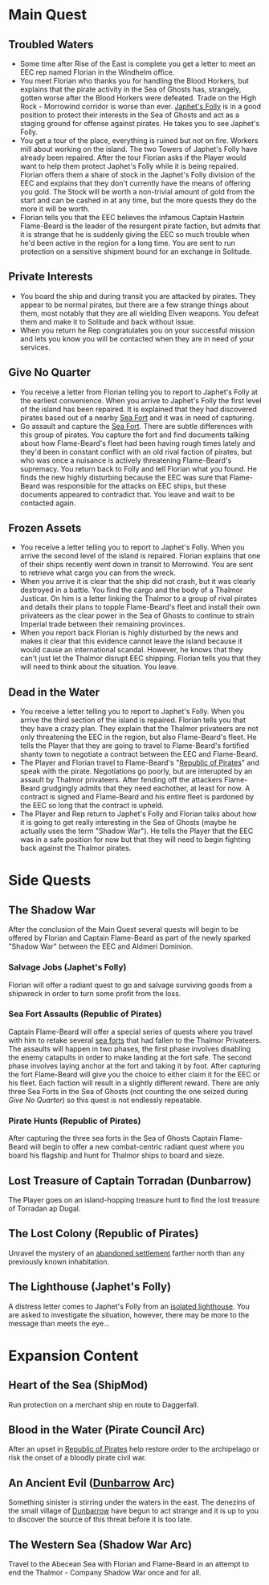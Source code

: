 # Main Quest

## Troubled Waters

- Some time after Rise of the East is complete you get a letter to meet an EEC rep named Florian in the Windhelm office.
- You meet Florian who thanks you for handling the Blood Horkers, but explains that the pirate activity in the Sea of Ghosts has, strangely, gotten worse after the Blood Horkers were defeated. Trade on the High Rock - Morrowind corridor is worse than ever. [Japhet's Folly](https://github.com/TateTaylorUSA/The-Northern-Sea/blob/main/Docs/LOCATIONS.md#japhets-folly) is in a good position to protect their interests in the Sea of Ghosts and act as a staging ground for offense against pirates. He takes you to see Japhet's Folly.
- You get a tour of the place, everything is ruined but not on fire. Workers mill about working on the island. The two Towers of Japhet's Folly have already been repaired. After the tour Florian asks if the Player would want to help them protect Japhet's Folly while it is being repaired. Florian offers them a share of stock in the Japhet's Folly division of the EEC and explains that they don't currently have the means of offering you gold. The Stock will be worth a non-trivial amount of gold from the start and can be cashed in at any time, but the more quests they do the more it will be worth.
- Florian tells you that the EEC believes the infamous Captain Hastein Flame-Beard is the leader of the resurgent pirate faction, but admits that it is strange that he is suddenly giving the EEC so much trouble when he'd been active in the region for a long time. You are sent to run protection on a sensitive shipment bound for an exchange in Solitude. 

## Private Interests

- You board the ship and during transit you are attacked by pirates. They appear to be normal pirates, but there are a few strange things about them, most notably that they are all wielding Elven weapons. You defeat them and make it to Solitude and back without issue.
- When you return he Rep congratulates you on your successful mission and lets you know you will be contacted when they are in need of your services.

## Give No Quarter

- You receive a letter from Florian telling you to report to Japhet's Folly at the earliest convenience. When you arrive to Japhet's Folly the first level of the island has been repaired. It is explained that they had discovered pirates based out of a nearby [Sea Fort](https://github.com/TateTaylorUSA/The-Northern-Sea/blob/main/Docs/LOCATIONS.md#fort-seagard) and it was in need of capturing.
- Go assault and capture the [Sea Fort](https://github.com/TateTaylorUSA/The-Northern-Sea/blob/main/Docs/LOCATIONS.md#fort-seagard). There are subtle differences with this group of pirates. You capture the fort and find documents talking about how Flame-Beard's fleet had been having rough times lately and they'd been in constant conflict with an old rival faction of pirates, but who was once a nuisance is actively threatening Flame-Beard's supremacy. You return back to Folly and tell Florian what you found. He finds the new highly disturbing because the EEC was sure that Flame-Beard was responsible for the attacks on EEC ships, but these documents appeared to contradict that. You leave and wait to be contacted again.

## Frozen Assets

- You receive a letter telling you to report to Japhet's Folly. When you arrive the second level of the island is repaired. Florian explains that one of their ships recently went down in transit to Morrowind. You are sent to retrieve what cargo you can from the wreck. 
- When you arrive it is clear that the ship did not crash, but it was clearly destroyed in a battle. You find the cargo and the body of a Thalmor Justicar. On him is a letter linking the Thalmor to a group of rival pirates and details their plans to topple Flame-Beard's fleet and install their own privateers as the clear power in the Sea of Ghosts to continue to strain Imperial trade between their remaining provinces.
- When you report back Florian is highly disturbed by the news and makes it clear that this evidence cannot leave the island because it would cause an international scandal. However, he knows that they can't just let the Thalmor disrupt EEC shipping. Florian tells you that they will need to think about the situation. You leave.

## Dead in the Water

- You receive a letter telling you to report to Japhet's Folly. When you arrive the third section of the island is repaired. Florian tells you that they have a crazy plan. They explain that the Thalmor privateers are not only threatening the EEC in the region, but also Flame-Beard's fleet. He tells the Player that they are going to travel to Flame-Beard's fortified shanty town to negotiate a contract between the EEC and Flame-Beard. 
- The Player and Florian travel to Flame-Beard's "[Republic of Pirates](https://github.com/TateTaylorUSA/The-Northern-Sea/blob/main/Docs/LOCATIONS.md#republic-of-pirates)" and speak with the pirate. Negotiations go poorly, but are interupted by an assault by Thalmor privateers. After fending off the attackers Flame-Beard grudgingly admits that they need eachother, at least for now. A contract is signed and Flame-Beard and his entire fleet is pardoned by the EEC so long that the contract is upheld.
- The Player and Rep return to Japhet's Folly and Florian talks about how it is going to get really interesting in the Sea of Ghosts (maybe he actually uses the term "Shadow War"). He tells the Player that the EEC was in a safe position for now but that they will need to begin fighting back against the Thalmor pirates.

# Side Quests

## The Shadow War

After the conclusion of the Main Quest several quests will begin to be offered by Florian and Captain Flame-Beard as part of the newly sparked "Shadow War" between the EEC and Aldmeri Dominion.

### Salvage Jobs (Japhet's Folly)

Florian will offer a radiant quest to go and salvage surviving goods from a shipwreck in order to turn some profit from the loss.

### Sea Fort Assaults (Republic of Pirates)

Captain Flame-Beard will offer a special series of quests where you travel with him to retake several [sea forts](https://github.com/TateTaylorUSA/The-Northern-Sea/blob/main/Docs/LOCATIONS.md#sea-forts) that had fallen to the Thalmor Privateers. The assaults will happen in two phases, the first phase involves disabling the enemy catapults in order to make landing at the fort safe. The second phase involves laying anchor at the fort and taking it by foot. After capturing the fort Flame-Beard will give you the choice to either claim it for the EEC or his fleet. Each faction will result in a slightly different reward.  There are only three Sea Forts in the Sea of Ghosts (not counting the one seized during *Give No Quarter*) so this quest is not endlessly repeatable.

### Pirate Hunts (Republic of Pirates)

After capturing the three sea forts in the Sea of Ghosts Captain Flame-Beard will begin to offer a new combat-centric radiant quest where you board his flagship and hunt for Thalmor ships to board and sieze.

## Lost Treasure of Captain Torradan (Dunbarrow)

The Player goes on an island-hopping treasure hunt to find the lost treasure of Torradan ap Dugal.

## The Lost Colony (Republic of Pirates)

Unravel the mystery of an [abandoned settlement](https://github.com/TateTaylorUSA/The-Northern-Sea/blob/main/Docs/LOCATIONS.md#abandoned-settlement) farther north than any previously known inhabitation.

## The Lighthouse (Japhet's Folly)

A distress letter comes to Japhet's Folly from an [isolated lighthouse](https://github.com/TateTaylorUSA/The-Northern-Sea/blob/main/Docs/LOCATIONS.md#seabright-lighthouse). You are asked to investigate the situation, however, there may be more to the message than meets the eye...

# Expansion Content

## Heart of the Sea (ShipMod)

Run protection on a merchant ship en route to Daggerfall. 

## Blood in the Water (Pirate Council Arc)

After an upset in [Republic of Pirates](https://github.com/TateTaylorUSA/The-Northern-Sea/blob/main/Docs/LOCATIONS.md#republic-of-pirates) help restore order to the archipelago or risk the onset of a bloodly pirate civil war.

## An Ancient Evil ([Dunbarrow](https://github.com/TateTaylorUSA/The-Northern-Sea/blob/main/Docs/LOCATIONS.md#dunbarrow) Arc)

Something sinister is stirring under the waters in the east. The denezins of the small village of [Dunbarrow](https://github.com/TateTaylorUSA/The-Northern-Sea/blob/main/Docs/LOCATIONS.md#dunbarrow) have begun to act strange and it is up to you to discover the source of this threat before it is too late.

## The Western Sea (Shadow War Arc)

Travel to the Abecean Sea with Florian and Flame-Beard in an attempt to end the Thalmor - Company Shadow War once and for all.
